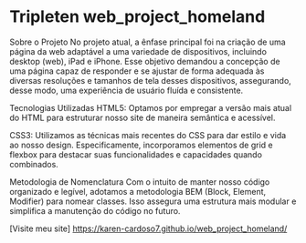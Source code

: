# Tripleten web_project_homeland

Sobre o Projeto
No projeto atual, a ênfase principal foi na criação de uma página da web adaptável a uma variedade de dispositivos, incluindo desktop (web), iPad e iPhone. Esse objetivo demandou a concepção de uma página capaz de responder e se ajustar de forma adequada às diversas resoluções e tamanhos de tela desses dispositivos, assegurando, desse modo, uma experiência de usuário fluída e consistente.

Tecnologias Utilizadas
HTML5: Optamos por empregar a versão mais atual do HTML para estruturar nosso site de maneira semântica e acessível.

CSS3: Utilizamos as técnicas mais recentes do CSS para dar estilo e vida ao nosso design. Especificamente, incorporamos elementos de grid e flexbox para destacar suas funcionalidades e capacidades quando combinados.

Metodologia de Nomenclatura
Com o intuito de manter nosso código organizado e legível, adotamos a metodologia BEM (Block, Element, Modifier) para nomear classes. Isso assegura uma estrutura mais modular e simplifica a manutenção do código no futuro.

[Visite meu site] https://karen-cardoso7.github.io/web_project_homeland/


